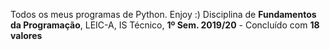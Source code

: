 Todos os meus programas de Python. Enjoy :)
Disciplina de **Fundamentos da Programação**, LEIC-A, IS Técnico, **1º Sem. 2019/20** - Concluído com **18 valores**
